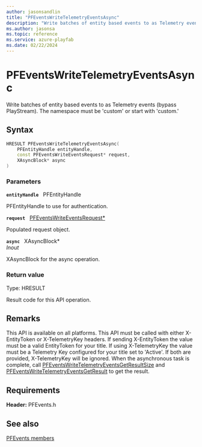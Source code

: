 ```yaml
---
author: jasonsandlin
title: "PFEventsWriteTelemetryEventsAsync"
description: "Write batches of entity based events to as Telemetry events (bypass PlayStream). The namespace must be 'custom' or start with 'custom.'"
ms.author: jasonsa
ms.topic: reference
ms.service: azure-playfab
ms.date: 02/22/2024
---
```


# PFEventsWriteTelemetryEventsAsync  

Write batches of entity based events to as Telemetry events (bypass PlayStream). The namespace must be 'custom' or start with 'custom.'  

## Syntax  
  
```cpp
HRESULT PFEventsWriteTelemetryEventsAsync(  
    PFEntityHandle entityHandle,  
    const PFEventsWriteEventsRequest* request,  
    XAsyncBlock* async  
)  
```  
  
### Parameters  
  
**`entityHandle`** &nbsp; PFEntityHandle  
  
PFEntityHandle to use for authentication.  
  
**`request`** &nbsp; [PFEventsWriteEventsRequest*](../../pfeventstypes/structs/pfeventswriteeventsrequest.md)  
  
Populated request object.  
  
**`async`** &nbsp; XAsyncBlock*  
*_Inout_*  
  
XAsyncBlock for the async operation.  
  
  
### Return value
Type: HRESULT
  
Result code for this API operation.
  
## Remarks  
  
This API is available on all platforms. This API must be called with either X-EntityToken or X-TelemetryKey headers. If sending X-EntityToken the value must be a valid EntityToken for your title. If using X-TelemetryKey the value must be a Telemetry Key configured for your title set to 'Active'. If both are provided, X-TelemetryKey will be ignored. When the asynchronous task is complete, call [PFEventsWriteTelemetryEventsGetResultSize](pfeventswritetelemetryeventsgetresultsize.md) and [PFEventsWriteTelemetryEventsGetResult](pfeventswritetelemetryeventsgetresult.md) to get the result.
  
## Requirements  
  
**Header:** PFEvents.h
  
## See also  
[PFEvents members](../pfevents_members.md)  

  
  
